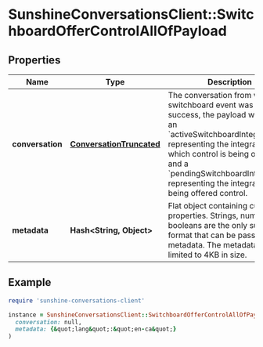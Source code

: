 # SunshineConversationsClient::SwitchboardOfferControlAllOfPayload

## Properties

| Name | Type | Description | Notes |
| ---- | ---- | ----------- | ----- |
| **conversation** | [**ConversationTruncated**](ConversationTruncated.md) | The conversation from which the switchboard event was fired. On success, the payload will include an &#x60;activeSwitchboardIntegration&#x60;, representing the integration from which control is being offered, and a &#x60;pendingSwitchboardIntegration&#x60;, representing the integration being offered control. | [optional] |
| **metadata** | **Hash&lt;String, Object&gt;** | Flat object containing custom properties. Strings, numbers and booleans  are the only supported format that can be passed to metadata. The metadata is limited to 4KB in size.  | [optional] |

## Example

```ruby
require 'sunshine-conversations-client'

instance = SunshineConversationsClient::SwitchboardOfferControlAllOfPayload.new(
  conversation: null,
  metadata: {&quot;lang&quot;:&quot;en-ca&quot;}
)
```


